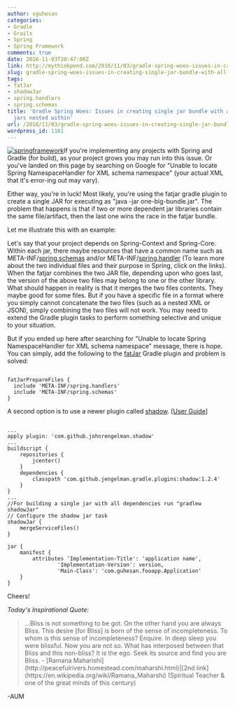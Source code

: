 ```yaml
---
author: vguhesan
categories:
- Gradle
- Grails
- Spring
- Spring Framework
comments: true
date: 2016-11-03T20:47:00Z
link: http://mythinkpond.com/2016/11/03/gradle-spring-woes-issues-in-creating-single-jar-bundle-with-all-dependency-jars-nested-within/
slug: gradle-spring-woes-issues-in-creating-single-jar-bundle-with-all-dependency-jars-nested-within
tags:
- fatJar
- shadowJar
- spring.handlers
- spring.schemas
title: 'Gradle Spring Woes: Issues in creating single jar bundle with all dependency
  jars nested within'
url: /2016/11/03/gradle-spring-woes-issues-in-creating-single-jar-bundle-with-all-dependency-jars-nested-within/
wordpress_id: 1161
---
```


[![springframework](/img/2016/11/springframework.png)](/img/2016/11/springframework.png)If you're implementing any projects with Spring and Gradle (for build), as your project grows you may run into this issue. Or you've landed on this page by searching on Google for "Unable to locate Spring NamespaceHandler for XML schema namespace" (your actual XML that it's error-ing out may vary).

Either way, you're in luck! Most likely, you're using the fatjar gradle plugin to create a single JAR for executing as "java -jar one-big-bundle.jar". The problem that happens is that if two or more dependent jar libraries contain the same file/artifact, then the last one wins the race in the fatjar bundle.

Let me illustrate this with an example:

Let's say that your project depends on Spring-Context and Spring-Core. Within each jar, there maybe resources that have a common name such as META-INF/[spring.schemas](http://docs.spring.io/spring/docs/3.2.x/spring-framework-reference/html/extensible-xml.html#extensible-xml-registration-spring-schemas) and/or META-INF/[spring.handler](http://docs.spring.io/spring/docs/3.2.x/spring-framework-reference/html/extensible-xml.html#extensible-xml-registration-spring-handlers) (To learn more about the two individual files and their purpose in Spring, click on the links). When the fatjar combines the two JAR file, depending upon who goes last, the version of the above two files may belong to one or the other library. What should happen in reality is that it merges the two files contents. They maybe good for some files. But if you have a specific file in a format where you simply cannot concatenate the two files (such as a nested XML or JSON), simply combining the two files will not work. You may need to extend the Gradle plugin tasks to perform something selective and unique to your situation.

But if you ended up here after searching for "Unable to locate Spring NamespaceHandler for XML schema namespace" message, there is hope. You can simply, add the following to the [fatJar](https://github.com/musketyr/gradle-fatjar-plugin) Gradle plugin and problem is solved:

<pre><code language="javascript">
fatJarPrepareFiles {
  include 'META-INF/spring.handlers'
  include 'META-INF/spring.schemas'
}
</code></pre>

A second option is to use a newer plugin called [shadow](https://github.com/johnrengelman/shadow). [[User Guide](http://imperceptiblethoughts.com/shadow/)]

<pre><code language="javascript">
...
apply plugin: 'com.github.johnrengelman.shadow'
...
buildscript {
    repositories {
        jcenter()
    }
    dependencies {
        classpath 'com.github.jengelman.gradle.plugins:shadow:1.2.4'
    }
}
...
//For building a single jar with all dependencies run "gradlew shadowJar"
// Configure the shadow jar task
shadowJar {
    mergeServiceFiles()
}

jar {
    manifest {
        attributes 'Implementation-Title': 'application name',
                'Implementation-Version': version,
                'Main-Class': 'com.guhesan.fooapp.Application'
    }
}
</code></pre>

Cheers!

_Today's Inspirational Quote:_


<blockquote>...Bliss is not something to be got.
On the other hand you are always Bliss.
This desire [for Bliss] is born of the sense of incompleteness.
To whom is this sense of incompleteness? Enquire.
In deep sleep you were blissful.
Now you are not so.
What has interposed between that Bliss and this non-bliss?
It is the ego.
Seek its source and find you are Bliss.
- [Ramana Maharishi](http://peacefulrivers.homestead.com/maharshi.html)|[2nd link](https://en.wikipedia.org/wiki/Ramana_Maharshi) (Spiritual Teacher & one of the great minds of this century)</blockquote>


-AUM
